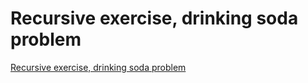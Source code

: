 # Recursive exercise, drinking soda problem
[Recursive exercise, drinking soda problem](https://aiwithcloud.com/2022/09/16/recursive_exercise_drinking_soda_problem/)